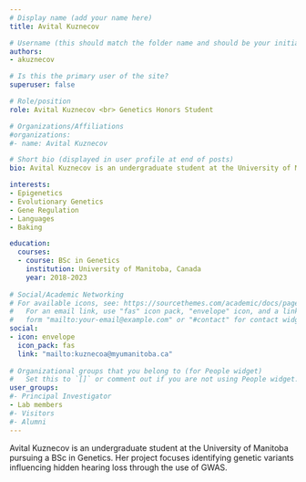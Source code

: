 ```yaml
---
# Display name (add your name here)
title: Avital Kuznecov

# Username (this should match the folder name and should be your initial and surname)
authors:
- akuznecov

# Is this the primary user of the site?
superuser: false

# Role/position
role: Avital Kuznecov <br> Genetics Honors Student

# Organizations/Affiliations
#organizations:
#- name: Avital Kuznecov

# Short bio (displayed in user profile at end of posts)
bio: Avital Kuznecov is an undergraduate student at the University of Manitoba pursuing a BSc in Genetics.

interests:
- Epigenetics
- Evolutionary Genetics
- Gene Regulation
- Languages
- Baking

education:
  courses:
  - course: BSc in Genetics
    institution: University of Manitoba, Canada
    year: 2018-2023
    
# Social/Academic Networking
# For available icons, see: https://sourcethemes.com/academic/docs/page-builder/#icons
#   For an email link, use "fas" icon pack, "envelope" icon, and a link in the
#   form "mailto:your-email@example.com" or "#contact" for contact widget.
social:
- icon: envelope
  icon_pack: fas
  link: "mailto:kuznecoa@myumanitoba.ca"
  
# Organizational groups that you belong to (for People widget)
#   Set this to `[]` or comment out if you are not using People widget.
user_groups:
#- Principal Investigator
- Lab members
#- Visitors
#- Alumni
---
```


Avital Kuznecov is an undergraduate student at the University of Manitoba pursuing a BSc in Genetics. Her project focuses identifying genetic variants influencing hidden hearing loss through the use of GWAS. 
